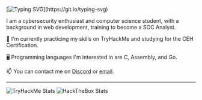[![Typing SVG](https://readme-typing-svg.demolab.com?font=Fira+Code&pause=1000&color=00DD1F&width=435&lines=Hey!+I+am+%22Thief+Build%22.)](https://git.io/typing-svg)

I am a cybersecurity enthusiast and computer science student, with a background in web development, training to become a SOC Analyst.

🌱 I'm currently practicing my skills on TryHackMe and studying for the CEH Certification.

🖥️ Programming languages I'm interested in are C, Assembly, and Go.

📫 You can contact me on [Discord](https://discord.com/users/1349152741443768341) or [email](mailto:thiefbuild@gmail.com).

<hr />

![TryHackMe Stats](https://tryhackme-badges.s3.amazonaws.com/thiefbuild.png)
![HackTheBox Stats](https://www.hackthebox.com/badge/image/2309991)

<!--
**thiefbuild/thiefbuild** is a ✨ _special_ ✨ repository because its `README.md` (this file) appears on your GitHub profile.

Here are some ideas to get you started:

- 🔭 I’m currently working on ...
- 🌱 I’m currently learning ...
- 👯 I’m looking to collaborate on ...
- 🤔 I’m looking for help with ...
- 💬 Ask me about ...
- 📫 How to reach me: ...
- 😄 Pronouns: ...
- ⚡ Fun fact: ...
-->
